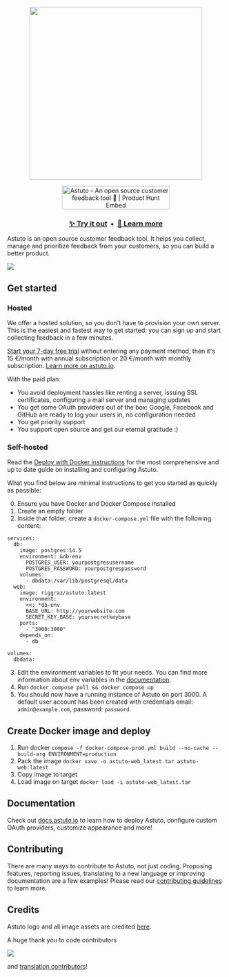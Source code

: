 <p align="center">
  <a href="https://astuto.io/?utm_campaign=github_logo&utm_source=github.com">
    <img width="400" src="./images/logo-and-name.png" />
  </a>
</p>
<p align="center">
  <a href="https://www.producthunt.com/posts/astuto?utm_source=badge-top-post-badge&utm_medium=badge&utm_souce=badge-astuto" target="_blank"><img src="https://api.producthunt.com/widgets/embed-image/v1/top-post-badge.svg?post_id=179870&theme=neutral&period=daily" alt="Astuto - An open source customer feedback tool 🦊 | Product Hunt Embed" style="width: 250px; height: 54px;" width="250px" height="54px" /></a>
  <br>
  <h3 align="center">
    <a href="https://feedback.astuto.io/">✨ Try it out</a>
    &nbsp;•&nbsp;
    <a href="https://astuto.io/?utm_campaign=github_learnmore&utm_source=github.com">📖 Learn more</a>
  </h3>
</p>

Astuto is an open source customer feedback tool. It helps you collect, manage and prioritize feedback from your customers, so you can build a better product.

<a href="https://feedback.astuto.io/">
  <img src="./images/hero-image.png" />
</a>

## Get started

### Hosted

We offer a hosted solution, so you don't have to provision your own server. This is the easiest and fastest way to get started: you can sign up and start collecting feedback in a few minutes.

[Start your 7-day free trial](https://login.astuto.io/signup) without entering any payment method, then it's 15 €/month with annual subscription or 20 €/month with monthly subscription. [Learn more on astuto.io](https://astuto.io/?utm_campaign=github_getstarted&utm_source=github.com).

With the paid plan:

- You avoid deployment hassles like renting a server, issuing SSL certificates, configuring a mail server and managing updates
- You get some OAuth providers out of the box: Google, Facebook and GitHub are ready to log your users in, no configuration needed
- You get priority support
- You support open source and get our eternal gratitude :)


### Self-hosted

Read the [Deploy with Docker instructions](https://docs.astuto.io/deploy-docker) for the most comprehensive and up to date guide on installing and configuring Astuto.

What you find below are minimal instructions to get you started as quickly as possible:

0. Ensure you have Docker and Docker Compose installed
1. Create an empty folder
2. Inside that folder, create a `docker-compose.yml` file with the following content:
```
services:
  db:
    image: postgres:14.5
    environment: &db-env
      POSTGRES_USER: yourpostgresusername
      POSTGRES_PASSWORD: yourpostgrespassword
    volumes:
      - dbdata:/var/lib/postgresql/data
  web:
    image: riggraz/astuto:latest
    environment:
      <<: *db-env
      BASE_URL: http://yourwebsite.com
      SECRET_KEY_BASE: yoursecretkeybase
    ports:
      - "3000:3000"
    depends_on:
      - db
    
volumes:
  dbdata:
```
3. Edit the environment variables to fit your needs. You can find more information about env variables in the [documentation](https://docs.astuto.io/deploy-docker/#2-edit-environment-variables).
4. Run `docker compose pull && docker compose up`
5. You should now have a running instance of Astuto on port 3000. A default user account has been created with credentials email: `admin@example.com`, password: `password`.

## Create Docker image and deploy

1. Run docker `compose -f docker-compose-prod.yml build --no-cache --build-arg ENVIRONMENT=production`
2. Pack the image `docker save -o astuto-web_latest.tar astuto-web:latest`
3. Copy image to target
4. Load image on target `docker load -i astuto-web_latest.tar`

## Documentation

Check out [docs.astuto.io](https://docs.astuto.io/) to learn how to deploy Astuto, configure custom OAuth providers, customize appearance and more!

## Contributing

There are many ways to contribute to Astuto, not just coding. Proposing features, reporting issues, translating to a new language or improving documentation are a few examples! Please read our [contributing guidelines](https://github.com/riggraz/astuto/blob/main/CONTRIBUTING.md) to learn more.

## Credits

Astuto logo and all image assets are credited [here](https://astuto.io/credits).

A huge thank you to code contributors

<a href="https://github.com/riggraz/astuto/graphs/contributors">
  <img src="https://contrib.rocks/image?repo=riggraz/astuto" />
</a>

and [translation contributors](https://crowdin.com/project/astuto/members)!
